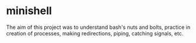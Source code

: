 # minishell
The aim of this project was to understand bash's nuts and bolts, practice in creation of processes, making redirections, piping, catching signals, etc.
